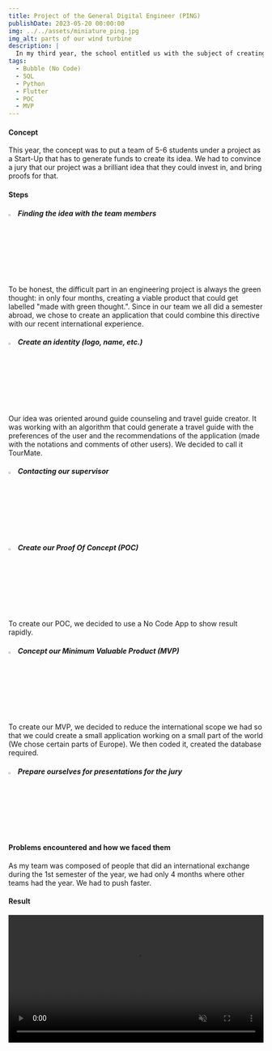 ```yaml
---
title: Project of the General Digital Engineer (PING)
publishDate: 2023-05-20 00:00:00
img: ../../assets/miniature_ping.jpg
img_alt: parts of our wind turbine
description: |
  In my third year, the school entitled us with the subject of creating a project as a Start-Up that had a environmental thought.
tags:
  - Bubble (No Code)
  - SQL
  - Python
  - Flutter
  - POC
  - MVP
---
```


<h4>Concept</h4>

<p style="width: 100%">
  This year, the concept was to put a team of 5-6 students under a project as a Start-Up that has to generate funds to create its idea.
  We had to convince a jury that our project was a brilliant idea that they could invest in, and bring proofs for that.
</p>

<h4>Steps</h4>

<h5><img src="../../assets/tourmate_logo.jpg" width="3%"> Finding the idea with the team members</h5>
<p style="width: 100%">
  To be honest, the difficult part in an engineering project is always the green thought: in only four months, creating a viable product that could get labelled "made with green thought.".
  Since in our team we all did a semester abroad, we chose to create an application that could combine this directive with our recent international experience. 
</p>

<h5><img src="../../assets/tourmate_logo.jpg" width="3%"> Create an identity (logo, name, etc.)</h5>
<p style="width: 100%">
  Our idea was oriented around guide counseling and travel guide creator. It was working with an algorithm that could generate a travel guide with the preferences of the user and the recommendations of the application (made with the notations and comments of other users).
  We decided to call it TourMate.
</p>

<h5><img src="../../assets/tourmate_logo.jpg" width="3%"> Contacting our supervisor</h5>

<h5><img src="../../assets/tourmate_logo.jpg" width="3%"> Create our Proof Of Concept (POC)</h5>
<p style="width: 100%">
  To create our POC, we decided to use a No Code App to show result rapidly.
</p>

<h5><img src="../../assets/tourmate_logo.jpg" width="3%"> Concept our Minimum Valuable Product (MVP)</h5>
<p style="width: 100%">
  To create our MVP, we decided to reduce the international scope we had so that we could create a small application working on a small part of the world (We chose certain parts of Europe). We then coded it, created the database required.
</p>

<h5><img src="../../assets/tourmate_logo.jpg" width="3%"> Prepare ourselves for presentations for the jury</h5>

<h4>Problems encountered and how we faced them</h4>
<p style="width: 100%">
  As my team was composed of people that did an international exchange during the 1st semester of the year, we had only 4 months where other teams had the year. We had to push faster.
</p>

<h4>Result</h4>

<video controls width="100%" muted controlsList="nodownload">
  <source src="../../assets/demo_ping.mp4" type="video/mp4">
</video>


